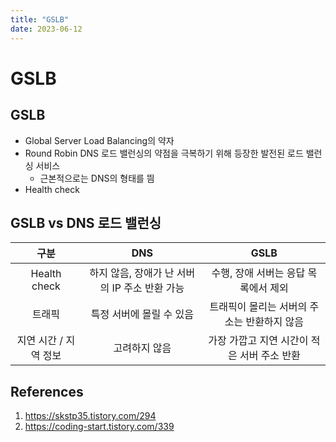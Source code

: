 ```yaml
---
title: "GSLB"
date: 2023-06-12
---
```


# GSLB

## GSLB

- Global Server Load Balancing의 약자
- Round Robin DNS 로드 밸런싱의 약점을 극복하기 위해 등장한 발전된 로드 밸런싱 서비스
  - 근본적으로는 DNS의 형태를 띔
- Health check

## GSLB vs DNS 로드 밸런싱

|         구분          |                      DNS                      |                    GSLB                     |
| :-------------------: | :-------------------------------------------: | :-----------------------------------------: |
|     Health check      | 하지 않음, 장애가 난 서버의 IP 주소 반환 가능 |    수행, 장애 서버는 응답 목록에서 제외     |
|        트래픽         |           특정 서버에 몰릴 수 있음            | 트래픽이 몰리는 서버의 주소는 반환하지 않음 |
| 지연 시간 / 지역 정보 |                 고려하지 않음                 | 가장 가깝고 지연 시간이 적은 서버 주소 반환 |

## References

1. https://skstp35.tistory.com/294
2. https://coding-start.tistory.com/339
